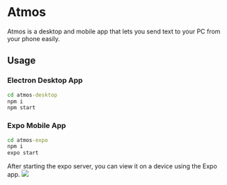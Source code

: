 # Atmos
Atmos is a desktop and mobile app that lets you send text to your PC from your phone easily. 

## Usage
### Electron Desktop App
```cmd
cd atmos-desktop
npm i
npm start
```
### Expo Mobile App
```cmd
cd atmos-expo
npm i
expo start
```
After starting the expo server, you can view it on a device using the Expo app.
![](./atmos-desktop/icon.png)